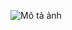 
![Mô tả ảnh]([https://imgur.com/TZrURAd](https://i.imgur.com/TZrURAd.jpeg)https://i.imgur.com/TZrURAd.jpeg])
